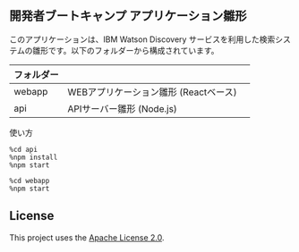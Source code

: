 
## 開発者ブートキャンプ アプリケーション雛形
   
このアプリケーションは、IBM Watson Discovery サービスを利用した検索システムの雛形です。以下のフォルダーから構成されています。

|フォルダー|  |
|----|----|
| webapp | WEBアプリケーション雛形 (Reactベース)　|
| api | APIサーバー雛形 (Node.js) |

使い方

```
%cd api
%npm install
%npm start
```

```
%cd webapp
%npm start
```


## License

This project uses the [Apache License 2.0](LICENSE.txt).

